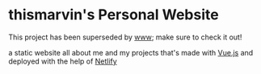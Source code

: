 # thismarvin's Personal Website

This project has been superseded by [www](https://github.com/thismarvin/www); make sure to check it out!

a static website all about me and my projects that's made with [Vue.js](https://vuejs.org/) and deployed with the help of [Netlify](https://www.netlify.com/)
